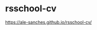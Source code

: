 # rsschool-cv

[//]: # (https://ale-sanches.github.io/rsschool-cv/cv)


https://ale-sanches.github.io/rsschool-cv/
